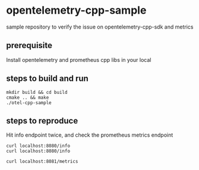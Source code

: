 # opentelemetry-cpp-sample

sample repository to verify the issue on opentelemetry-cpp-sdk and metrics

## prerequisite
Install opentelemetry and prometheus cpp libs in your local

## steps to build and run
```
mkdir build && cd build
cmake .. && make
./otel-cpp-sample
```

## steps to reproduce
Hit info endpoint twice, and check the prometheus metrics endpoint
```
curl localhost:8080/info
curl localhost:8080/info
```

```
curl localhost:8081/metrics
```